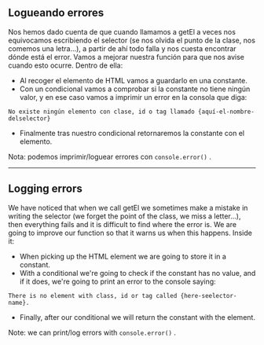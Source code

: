 ## Logueando errores

Nos hemos dado cuenta de que cuando llamamos a getEl a veces nos equivocamos escribiendo el selector (se nos olvida el punto de la clase, nos comemos una letra...), a partir de ahí todo falla y nos cuesta encontrar dónde está el error.
Vamos a mejorar nuestra función para que nos avise cuando esto ocurre. Dentro de ella:

- Al recoger el elemento de HTML vamos a guardarlo en una constante.
- Con un condicional vamos a comprobar si la constante no tiene ningún valor, y en ese caso
  vamos a imprimir un error en la consola que diga:

```
No existe ningún elemento con clase, id o tag llamado {aquí-el-nombre-delselector}
```

- Finalmente tras nuestro condicional retornaremos la constante con el elemento.

Nota: podemos imprimir/loguear errores con `console.error()` .

---

## Logging errors

We have noticed that when we call getEl we sometimes make a mistake in writing the selector (we forget the point of the class, we miss a letter...), then everything fails and it is difficult to find where the error is.
We are going to improve our function so that it warns us when this happens. Inside it:

- When picking up the HTML element we are going to store it in a constant.
- With a conditional we're going to check if the constant has no value, and if it does, we're going to print an error to the console saying:

```
There is no element with class, id or tag called {here-seelector-name}.
```

- Finally, after our conditional we will return the constant with the element.

Note: we can print/log errors with `console.error()` .
